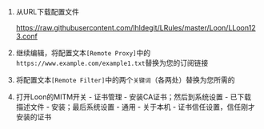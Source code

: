 1. 从URL下载配置文件

   <https://raw.githubusercontent.com/lhldegit/LRules/master/Loon/LLoon123.conf>

2. 继续编辑，将配置文本`[Remote Proxy]`中的`https://www.example.com/example1.txt`替换为您的订阅链接

3. 将配置文本`[Remote Filter]`中的两个`关键词`（各两处）替换为您所需的

4. 打开Loon的MITM开关 - 证书管理 - 安装CA证书；然后到系统设置 - 已下载描述文件 - 安装；最后系统设置 - 通用 - 关于本机 - 证书信任设置，信任刚才安装的证书

